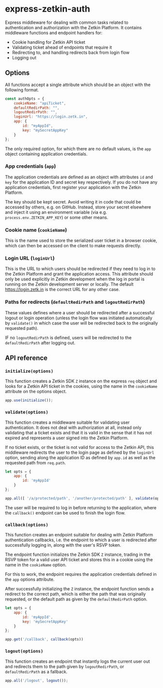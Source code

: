 # express-zetkin-auth
Express middleware for dealing with common tasks related to authentication and
authorization with the Zetkin Platform. It contains middleware functions and
endpoint handlers for:

* Cookie handling for Zetkin API ticket
* Validating ticket ahead of endpoints that require it
* Redirecting to, and handling redirects back from login flow
* Logging out


## Options
All functions accept a single attribute which should be an object with the
following format.

```javascript
const authOpts = {
    cookieName: "apiTicket",
    defaultRedirPath: "",
    logoutRedirPath: "",
    loginUrl: "https://login.zetk.in",
    app: {
        id: "myAppId",
        key: "mySecretAppKey"
    }
};
```
The only required option, for which there are no default values, is the `app`
object containing application credentials.

### App credentials (`app`)
The application credentials are defined as an object with attributes `id` and
`key` for the application ID and secret key respectively. If you do not have
any application credentials, first register your application with the Zetkin
Platform.

The key should be kept secret. Avoid writing it in code that could be accessed
by others, e.g. on GitHub. Instead, store your secret elsewhere and inject it
using an environment variable (via e.g. `process.env.ZETKIN_APP_KEY`) or some
other means.

### Cookie name (`cookieName`)
This is the name used to store the serialized user ticket in a browser cookie,
which can then be accessed on the client to make requests directly.

### Login URL (`loginUrl`)
This is the URL to which users should be redirected if they need to log in to
the Zetkin Platform and grant the application access. This attribute should only
be used explicitly in Zetkin development when the log in portal is running on
the Zetkin development server or locally. The default https://login.zetk.in is
the correct URL for any other case.

### Paths for redirects (`defaultRedirPath` and `logoutRedirPath`)
These values defines where a user should be redirected after a successful logout
or login operation (unless the login flow was initiated automatically by
`validate()` in which case the user will be redirected back to the originally
requested path).

IF no `logoutRedirPath` is defined, users will be redirected to the
`defaultRedirPath` after logging out.

## API reference
### `initialize(options)`
This function creates a Zetkin SDK `Z` instance on the express `req` object and
looks for a Zetkin API ticket in the cookies, using the name in the `cookieName`
attribute on the options object.

```javascript
app.use(initialize());
```

### `validate(options)`
This function creates a middleware suitable for validating user authentication.
It does not deal with authorization at all, instead only validating that a
ticket exists and that it is valid in the sense that it has not expired and
represents a user signed into the Zetkin Platform.

If no ticket exists, or the ticket is not valid for access to the Zetkin API,
this middleware redirects the user to the login page as defined by the
`loginUrl` option, sending along the application ID as defined by `app.id` as
well as the requested path from `req.path`.

```javascript
let opts = {
    app: {
        id: 'myAppId'
    }
};

app.all([ '/a/protected/path', '/another/protected/path' ], validate(opts));
```

The user will be required to log in before returning to the application, where
the `callback()` endpoint can be used to finish the login flow.

### `callback(options)`
This function creates an endpoint suitable for dealing with Zetkin Platform
authentication callbacks, i.e. the endpoint to which a user is redirected after
successfully logging in, along with the user's RSVP token.

The endpoint function initializes the Zetkin SDK `Z` instance, trading in the
RSVP token for a valid user API ticket and stores this in a cookie using the
name in the `cookieName` option.

For this to work, the endpoint requires the application credentials defined in
the `app` options attribute.

After successfully initializing the `Z` instance, the endpoint function sends a
redirect to the correct path, which is either the path that was originally
requested, or the default path as given by the `defaultRedirPath` option.

```javascript
let opts = {
    app: {
        id: 'myAppId',
        key: 'mySecretAppKey'
    }
};

app.get('/callback', callback(opts))
```

### `logout(options)`
This function creates an endpoint that instantly logs the current user out and
redirects them to the path given by `logoutRedirPath`, or `defaultRedirPath` as
a fallback.

```javascript
app.all('/logout', logout());
```
